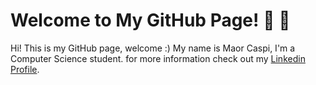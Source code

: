 # Welcome to My GitHub Page!  👋 👋

Hi! This is my GitHub page, welcome :)
My name is Maor Caspi, I'm a Computer Science student.
for more information check out my [Linkedin Profile](https://www.linkedin.com/in/maor-caspi/).

